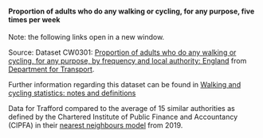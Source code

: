 #### Proportion of adults who do any walking or cycling, for any purpose, five times per week

Note: the following links open in a new window.

Source: Dataset CW0301: <a href="https://assets.publishing.service.gov.uk/government/uploads/system/uploads/attachment_data/file/1019282/cw0301.ods" target="_blank">Proportion of adults who do any walking or cycling, for any purpose, by frequency and local authority: England</a> from <a href="https://www.gov.uk/government/statistical-data-sets/walking-and-cycling-statistics-cw" target="_blank">Department for Transport</a>.

Further information regarding this dataset can be found in <a href="https://www.gov.uk/government/publications/walking-and-cycling-statistics-notes-and-definitions/walking-and-cycling-statistics-notes-and-definitions" target="_blank">Walking and cycling statistics: notes and definitions</a>

Data for Trafford compared to the average of 15 similar authorities as defined by the Chartered Institute of Public Finance and Accountancy (CIPFA) in their <a href='https://www.cipfa.org/services/cipfastats/nearest-neighbour-model' target='_blank'>nearest neighbours model</a> from 2019.
